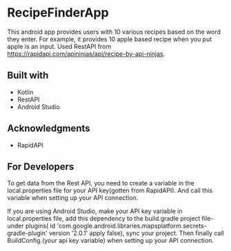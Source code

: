# RecipeFinderApp

This android app provides users with 10 various recipes based on the word they enter. For example, it provides 10 apple based recipe when you put apple is an input. Used
RestAPI from https://rapidapi.com/apininjas/api/recipe-by-api-ninjas. 

## Built with

* Kotlin
* RestAPI
* Android Studio

## Acknowledgments

* RapidAPI

## For Developers

To get data from the Rest API, you need to create a variable in the local.properties file for your API key(gotten from RapidAPI). And call this variable when setting up your API connection.

If you are using Android Studio, make your API key variable in local.properties file, add this dependency to the build.gradle project file-under plugins(
    id 'com.google.android.libraries.mapsplatform.secrets-gradle-plugin' version '2.0.1' apply false), sync your project. Then finally call BuildConfig.(your api key variable) when setting up your API connection.


